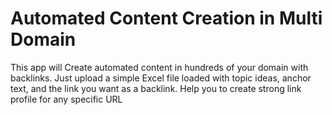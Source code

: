 # Automated Content Creation in Multi Domain
This app will Create automated content in hundreds of your domain with backlinks. Just upload a simple Excel file loaded with topic ideas, anchor text, and the link you want as a backlink. Help you to create strong link profile for any specific URL
